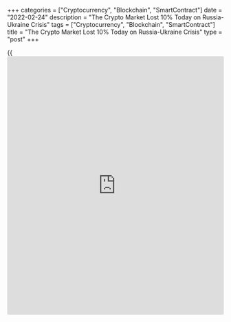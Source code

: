 +++
categories = ["Cryptocurrency", "Blockchain", "SmartContract"]
date = "2022-02-24"
description = "The Crypto Market Lost 10% Today on Russia-Ukraine Crisis"
tags = ["Cryptocurrency", "Blockchain", "SmartContract"]
title = "The Crypto Market Lost 10% Today on Russia-Ukraine Crisis"
type = "post"
+++

{{<iframe id="large-banner" src="https://www.bounty.group/#slide=2.0" width="100%" height="600" scrolling="no" style="border: 0px solid rgb(216, 221, 230); border-radius: 3px;">}}

The cryptocurrency market has lost 11% in the past 24 hours, and as the
situation develops and [investor](https://www.fintechee.com/tutorial-for-forex-trading/investor-mode/)s from Europe and America join the
trading, the focus of the decline shifts from Bitcoin to altcoins. At
the time of writing, losses of the former cryptocurrency are close to
10%, while ETH, XRP are down 13-14%. Cardano, Avalanche, Dogecoin have
even bigger losses, with declines of more than 17%.

![The Crypto Market Lost 10% Today on Russia-Ukraine Crisis][1]

Right now, the markets have the highest demand for liquid instruments,
making Bitcoin slightly less of a risk than altcoins. It is likely that
a further deterioration in the financial situation could benefit the
first cryptocurrency as a means of capital savings for [investor](https://www.fintechee.com/tutorial-for-forex-trading/investor-mode/)s from
Ukraine, Russia, and some nearby countries, mainly CIS.

At the same time, the continued flight from risky assets, including
equities, could temporarily destabilise altcoins, so it is possible that
we will see double-digit losses in altcoins more than once in the coming
days. When the dust settles, prices may prove attractive for long-term
investments, but for now, the risks are excessive.

According to Glassnode, the wallets of long-term [investor](https://www.fintechee.com/tutorial-for-forex-trading/investor-mode/)s (hodlers)
hold record volumes of BTC (76.5%). The volume of [bitcoin](https://www.letsplayfx.com/blog/forex-for-bitcoin/)s, which have
been without movement for more than 10 years, is also growing (12.6%).
Thus, almost 90% of all currently available coins are out of the market.

Now another country besides El Salvador may accept [bitcoin](https://www.letsplayfx.com/blog/forex-for-bitcoin/) as a means of
payment. Senator Indira Kempis is developing a bill on cryptocurrencies
and intends to convince the Mexican government to follow the
“Salvadorian scenario” by recognizing BTC as a means of payment.

Former SEC official Joseph Hall called the department’s chances of
losing the lawsuit against Ripple high. The regulator accuses the
company of selling unregistered securities under the guise of XRP
tokens.

_Source:[FXPro][2]_

   1. /files/downloads/f/c/5/fc53fb99ce9c118b443454cba82733f1_dafaf562a3265d0c0c9b93ac9a03cbec.png
   2. /geturl/index/b3aa8240d3d73074f064c9fb4814dff073f70725/